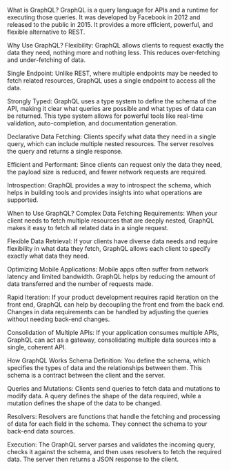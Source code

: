 What is GraphQL?
GraphQL is a query language for APIs and a runtime for executing those queries. It was developed by Facebook in 2012 and released to the public in 2015. It provides a more efficient, powerful, and flexible alternative to REST.

Why Use GraphQL?
Flexibility: GraphQL allows clients to request exactly the data they need, nothing more and nothing less. This reduces over-fetching and under-fetching of data.

Single Endpoint: Unlike REST, where multiple endpoints may be needed to fetch related resources, GraphQL uses a single endpoint to access all the data.

Strongly Typed: GraphQL uses a type system to define the schema of the API, making it clear what queries are possible and what types of data can be returned. This type system allows for powerful tools like real-time validation, auto-completion, and documentation generation.

Declarative Data Fetching: Clients specify what data they need in a single query, which can include multiple nested resources. The server resolves the query and returns a single response.

Efficient and Performant: Since clients can request only the data they need, the payload size is reduced, and fewer network requests are required.

Introspection: GraphQL provides a way to introspect the schema, which helps in building tools and provides insights into what operations are supported.

When to Use GraphQL?
Complex Data Fetching Requirements: When your client needs to fetch multiple resources that are deeply nested, GraphQL makes it easy to fetch all related data in a single request.

Flexible Data Retrieval: If your clients have diverse data needs and require flexibility in what data they fetch, GraphQL allows each client to specify exactly what data they need.

Optimizing Mobile Applications: Mobile apps often suffer from network latency and limited bandwidth. GraphQL helps by reducing the amount of data transferred and the number of requests made.

Rapid Iteration: If your product development requires rapid iteration on the front end, GraphQL can help by decoupling the front end from the back end. Changes in data requirements can be handled by adjusting the queries without needing back-end changes.

Consolidation of Multiple APIs: If your application consumes multiple APIs, GraphQL can act as a gateway, consolidating multiple data sources into a single, coherent API.

How GraphQL Works
Schema Definition: You define the schema, which specifies the types of data and the relationships between them. This schema is a contract between the client and the server.

Queries and Mutations: Clients send queries to fetch data and mutations to modify data. A query defines the shape of the data required, while a mutation defines the shape of the data to be changed.

Resolvers: Resolvers are functions that handle the fetching and processing of data for each field in the schema. They connect the schema to your back-end data sources.

Execution: The GraphQL server parses and validates the incoming query, checks it against the schema, and then uses resolvers to fetch the required data. The server then returns a JSON response to the client.

